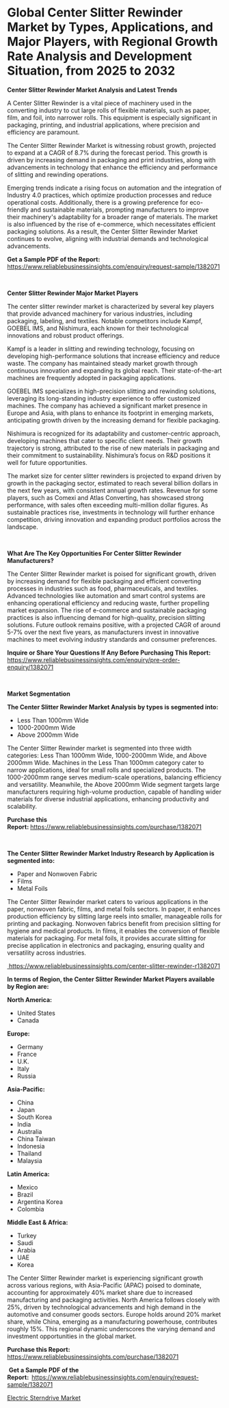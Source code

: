 <p><h1>Global Center Slitter Rewinder Market by Types, Applications, and Major Players, with Regional Growth Rate Analysis and Development Situation, from 2025 to 2032</h1></p><p><strong>Center Slitter Rewinder Market Analysis and Latest Trends</strong></p>
<p><p>A Center Slitter Rewinder is a vital piece of machinery used in the converting industry to cut large rolls of flexible materials, such as paper, film, and foil, into narrower rolls. This equipment is especially significant in packaging, printing, and industrial applications, where precision and efficiency are paramount.</p><p>The Center Slitter Rewinder Market is witnessing robust growth, projected to expand at a CAGR of 8.7% during the forecast period. This growth is driven by increasing demand in packaging and print industries, along with advancements in technology that enhance the efficiency and performance of slitting and rewinding operations. </p><p>Emerging trends indicate a rising focus on automation and the integration of Industry 4.0 practices, which optimize production processes and reduce operational costs. Additionally, there is a growing preference for eco-friendly and sustainable materials, prompting manufacturers to improve their machinery's adaptability for a broader range of materials. The market is also influenced by the rise of e-commerce, which necessitates efficient packaging solutions. As a result, the Center Slitter Rewinder Market continues to evolve, aligning with industrial demands and technological advancements.</p></p>
<p><strong>Get a Sample PDF of the Report:&nbsp;</strong> <a href="https://www.reliablebusinessinsights.com/enquiry/request-sample/1382071?utm_campaign=2099&utm_medium=2&utm_source=Github&utm_content=ia&utm_term=17022025&utm_id=center-slitter-rewinder">https://www.reliablebusinessinsights.com/enquiry/request-sample/1382071</a></p>
<p>&nbsp;</p>
<p><strong>Center Slitter Rewinder Major Market Players</strong></p>
<p><p>The center slitter rewinder market is characterized by several key players that provide advanced machinery for various industries, including packaging, labeling, and textiles. Notable competitors include Kampf, GOEBEL IMS, and Nishimura, each known for their technological innovations and robust product offerings.</p><p>Kampf is a leader in slitting and rewinding technology, focusing on developing high-performance solutions that increase efficiency and reduce waste. The company has maintained steady market growth through continuous innovation and expanding its global reach. Their state-of-the-art machines are frequently adopted in packaging applications.</p><p>GOEBEL IMS specializes in high-precision slitting and rewinding solutions, leveraging its long-standing industry experience to offer customized machines. The company has achieved a significant market presence in Europe and Asia, with plans to enhance its footprint in emerging markets, anticipating growth driven by the increasing demand for flexible packaging.</p><p>Nishimura is recognized for its adaptability and customer-centric approach, developing machines that cater to specific client needs. Their growth trajectory is strong, attributed to the rise of new materials in packaging and their commitment to sustainability. Nishimura’s focus on R&D positions it well for future opportunities.</p><p>The market size for center slitter rewinders is projected to expand driven by growth in the packaging sector, estimated to reach several billion dollars in the next few years, with consistent annual growth rates. Revenue for some players, such as Comexi and Atlas Converting, has showcased strong performance, with sales often exceeding multi-million dollar figures. As sustainable practices rise, investments in technology will further enhance competition, driving innovation and expanding product portfolios across the landscape.</p></p>
<p>&nbsp;</p>
<p><strong>What Are The Key Opportunities For Center Slitter Rewinder Manufacturers?</strong></p>
<p><p>The Center Slitter Rewinder market is poised for significant growth, driven by increasing demand for flexible packaging and efficient converting processes in industries such as food, pharmaceuticals, and textiles. Advanced technologies like automation and smart control systems are enhancing operational efficiency and reducing waste, further propelling market expansion. The rise of e-commerce and sustainable packaging practices is also influencing demand for high-quality, precision slitting solutions. Future outlook remains positive, with a projected CAGR of around 5-7% over the next five years, as manufacturers invest in innovative machines to meet evolving industry standards and consumer preferences.</p></p>
<p><strong>Inquire or Share Your Questions If Any Before Purchasing This Report:</strong> <a href="https://www.reliablebusinessinsights.com/enquiry/pre-order-enquiry/1382071?utm_campaign=2099&utm_medium=2&utm_source=Github&utm_content=ia&utm_term=17022025&utm_id=center-slitter-rewinder">https://www.reliablebusinessinsights.com/enquiry/pre-order-enquiry/1382071</a></p>
<p>&nbsp;</p>
<p><strong>Market Segmentation</strong></p>
<p><strong>The Center Slitter Rewinder Market Analysis by types is segmented into:</strong></p>
<p><ul><li>Less Than 1000mm Wide</li><li>1000-2000mm Wide</li><li>Above 2000mm Wide</li></ul></p>
<p><p>The Center Slitter Rewinder market is segmented into three width categories: Less Than 1000mm Wide, 1000-2000mm Wide, and Above 2000mm Wide. Machines in the Less Than 1000mm category cater to narrow applications, ideal for small rolls and specialized products. The 1000-2000mm range serves medium-scale operations, balancing efficiency and versatility. Meanwhile, the Above 2000mm Wide segment targets large manufacturers requiring high-volume production, capable of handling wider materials for diverse industrial applications, enhancing productivity and scalability.</p></p>
<p><strong>Purchase this Report:&nbsp;</strong><a href="https://www.reliablebusinessinsights.com/purchase/1382071?utm_campaign=2099&utm_medium=2&utm_source=Github&utm_content=ia&utm_term=17022025&utm_id=center-slitter-rewinder">https://www.reliablebusinessinsights.com/purchase/1382071</a></p>
<p>&nbsp;</p>
<p><strong>The Center Slitter Rewinder Market Industry Research by Application is segmented into:</strong></p>
<p><ul><li>Paper and Nonwoven Fabric</li><li>Films</li><li>Metal Foils</li></ul></p>
<p><p>The Center Slitter Rewinder market caters to various applications in the paper, nonwoven fabric, films, and metal foils sectors. In paper, it enhances production efficiency by slitting large reels into smaller, manageable rolls for printing and packaging. Nonwoven fabrics benefit from precision slitting for hygiene and medical products. In films, it enables the conversion of flexible materials for packaging. For metal foils, it provides accurate slitting for precise application in electronics and packaging, ensuring quality and versatility across industries.</p></p>
<p><a href="https://www.reliablebusinessinsights.com/center-slitter-rewinder-r1382071?utm_campaign=2099&utm_medium=2&utm_source=Github&utm_content=ia&utm_term=17022025&utm_id=center-slitter-rewinder">&nbsp;https://www.reliablebusinessinsights.com/center-slitter-rewinder-r1382071</a></p>
<p><strong>In terms of Region, the Center Slitter Rewinder Market Players available by Region are:</strong></p>
<p>
    <p> <strong> North America: </strong>
        <ul>
            <li>United States</li>
            <li>Canada</li>
        </ul>
        </p> 
    <p> <strong> Europe: </strong>
        <ul>
            <li>Germany</li>
            <li>France</li>
            <li>U.K.</li>
            <li>Italy</li>
            <li>Russia</li>
        </ul>
        </p> 
    <p> <strong> Asia-Pacific: </strong>
        <ul>
            <li>China</li>
            <li>Japan</li>
            <li>South Korea</li>
            <li>India</li>
            <li>Australia</li>
            <li>China Taiwan</li>
            <li>Indonesia</li>
            <li>Thailand</li>
            <li>Malaysia</li>
        </ul>
        </p> 
    <p> <strong> Latin America: </strong>
        <ul>
            <li>Mexico</li>
            <li>Brazil</li>
            <li>Argentina Korea</li>
            <li>Colombia</li>
        </ul>
        </p> 
    <p> <strong> Middle East & Africa: </strong>
        <ul>
            <li>Turkey</li>
            <li>Saudi</li>
            <li>Arabia</li>
            <li>UAE</li>
            <li>Korea</li>
        </ul>
    </p>
    </p>
<p><p>The Center Slitter Rewinder market is experiencing significant growth across various regions, with Asia-Pacific (APAC) poised to dominate, accounting for approximately 40% market share due to increased manufacturing and packaging activities. North America follows closely with 25%, driven by technological advancements and high demand in the automotive and consumer goods sectors. Europe holds around 20% market share, while China, emerging as a manufacturing powerhouse, contributes roughly 15%. This regional dynamic underscores the varying demand and investment opportunities in the global market.</p></p>
<p><strong>Purchase this Report: </strong><a href="https://www.reliablebusinessinsights.com/purchase/1382071?utm_campaign=2099&utm_medium=2&utm_source=Github&utm_content=ia&utm_term=17022025&utm_id=center-slitter-rewinder">https://www.reliablebusinessinsights.com/purchase/1382071</a></p>
<p>&nbsp;<strong>Get a Sample PDF of the Report:&nbsp;&nbsp;</strong><a href="https://www.reliablebusinessinsights.com/enquiry/request-sample/1382071?utm_campaign=2099&utm_medium=2&utm_source=Github&utm_content=ia&utm_term=17022025&utm_id=center-slitter-rewinder">https://www.reliablebusinessinsights.com/enquiry/request-sample/1382071</a></p>
<p><strong></strong></p>
<p><p><a href="https://github.com/NargisHussain432/Market-Research-Report-List-1/blob/main/electric-sterndrive-market.md?utm_campaign=2099&utm_medium=2&utm_source=Github&utm_content=ia&utm_term=17022025&utm_id=center-slitter-rewinder">Electric Sterndrive Market</a></p></p>